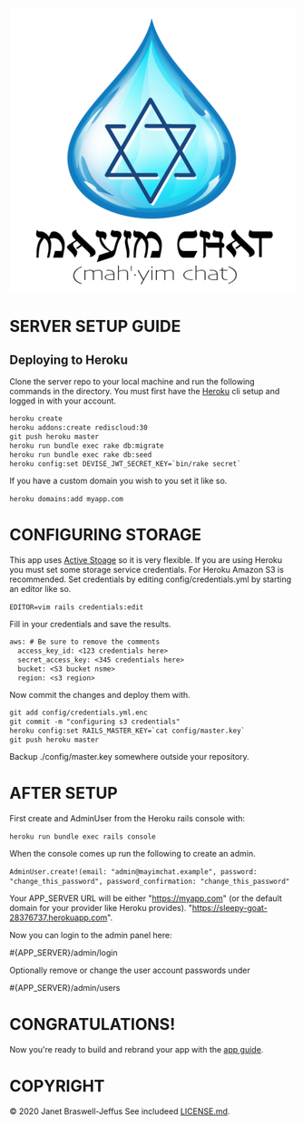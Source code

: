 ![Mayim Chat](/graphics/mayim_logo.png?raw=true "Mayim Chat")

# SERVER SETUP GUIDE

## Deploying to Heroku

Clone the server repo to your local machine and run the following
commands in the directory. You must first have the
[Heroku](https://devcenter.heroku.com/articles/heroku-cli) cli setup and
logged in with your account.

    heroku create
    heroku addons:create rediscloud:30
    git push heroku master
    heroku run bundle exec rake db:migrate
    heroku run bundle exec rake db:seed
    heroku config:set DEVISE_JWT_SECRET_KEY=`bin/rake secret`

If you have a custom domain you wish to you set it like so.

`heroku domains:add myapp.com`

# CONFIGURING STORAGE

This app uses [Active
Stoage](https://edgeguides.rubyonrails.org/active_storage_overview.html) so it is very flexible.
If you are using Heroku you must set some storage service credentials.
For Heroku Amazon S3 is recommended. Set credentials by editing
config/credentials.yml by starting an editor like so.

`EDITOR=vim rails credentials:edit`

Fill in your credentials and save the results.

    aws: # Be sure to remove the comments
      access_key_id: <123 credentials here>
      secret_access_key: <345 credentials here>
      bucket: <S3 bucket nsme>
      region: <s3 region>

Now commit the changes and deploy them with.

    git add config/credentials.yml.enc
    git commit -m "configuring s3 credentials"
    heroku config:set RAILS_MASTER_KEY=`cat config/master.key`
    git push heroku master

Backup ./config/master.key somewhere outside your repository.

# AFTER SETUP

First create and AdminUser from the Heroku rails console with:

`heroku run bundle exec rails console`

When the console comes up run the following to create an admin.

`AdminUser.create!(email: "admin@mayimchat.example", password:
"change_this_password", password_confirmation: "change_this_password"`

Your APP_SERVER URL will be either "https://myapp.com" (or the default
domain for your provider like Heroku provides).
"https://sleepy-goat-28376737.herokuapp.com".

Now you can login to the admin panel here:

#{APP_SERVER}/admin/login

Optionally remove or change the user account passwords under

#{APP_SERVER}/admin/users

# CONGRATULATIONS!

Now you're ready to build and rebrand your app with the [app
guide](https://github.com/jjeffus/mayim-app/blob/master/GUIDE.md).

# COPYRIGHT

&copy; 2020 Janet Braswell-Jeffus
See includeed
[LICENSE.md](https://github.com/jjeffus/mayim-app/blob/master/LICENSE.md).
